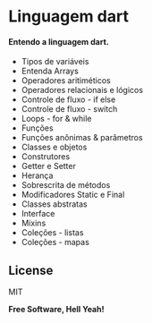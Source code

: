 # Linguagem dart
#### Entendo a linguagem dart.

* Tipos de variáveis
* Entenda Arrays
* Operadores aritiméticos
* Operadores relacionais e lógicos
* Controle de fluxo - if else
* Controle de fluxo - switch
* Loops - for & while
* Funções
* Funções anônimas & parâmetros
* Classes e objetos
* Construtores
* Getter e Setter
* Herança
* Sobrescrita de métodos
* Modificadores Static e Final
* Classes abstratas
* Interface
* Mixins
* Coleções - listas
* Coleções - mapas

## License

MIT

**Free Software, Hell Yeah!**
